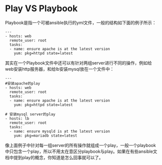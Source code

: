 # Play VS Playbook

Playbook是指一个可被ansible执行的yml文件，一般的结构如下面的例子所示：

```
---
- hosts: web
  remote_user: root
  tasks:
  - name: ensure apache is at the latest version
    yum: pkg=httpd state=latest

```

其实在一个Playbook文件中还可以有针对两组server进行不同的操作，例如给web安装http服务器，和给lb安装mysql放在一个文件中：

```
---
#安装apache的play
- hosts: web
  remote_user: root
  tasks:
  - name: ensure apache is at the latest version
    yum: pkg=httpd state=latest

# 安装mysql server的play
- hosts: lb
  remote_user: root
  tasks:
  - name: ensure mysqld is at the latest version
    yum: pkg=mariadb state=latest
```

像上面例子中针对每一组server的所有操作就组成一个play，一般一个playbook中只包含一个play，所以不用太在意区分playbook与play。如果在有些ansible文档中提到play的概念，你知道是怎么回事就可以了。
